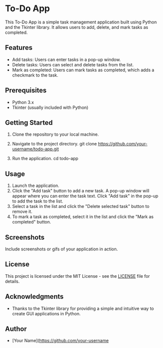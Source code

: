 # To-Do App

This To-Do App is a simple task management application built using Python and the Tkinter library. It allows users to add, delete, and mark tasks as completed.

## Features

- Add tasks: Users can enter tasks in a pop-up window.
- Delete tasks: Users can select and delete tasks from the list.
- Mark as completed: Users can mark tasks as completed, which adds a checkmark to the task.

## Prerequisites

- Python 3.x
- Tkinter (usually included with Python)

## Getting Started

1. Clone the repository to your local machine.


2. Navigate to the project directory.
git clone https://github.com/your-username/todo-app.git

3. Run the application.
cd todo-app


## Usage

1. Launch the application.
2. Click the "Add task" button to add a new task. A pop-up window will appear where you can enter the task text. Click "Add task" in the pop-up to add the task to the list.
3. Select a task in the list and click the "Delete selected task" button to remove it.
4. To mark a task as completed, select it in the list and click the "Mark as completed" button.

## Screenshots

Include screenshots or gifs of your application in action.

## License

This project is licensed under the MIT License - see the [LICENSE](LICENSE) file for details.

## Acknowledgments

- Thanks to the Tkinter library for providing a simple and intuitive way to create GUI applications in Python.

## Author

- [Your Name](https://github.com/your-username
